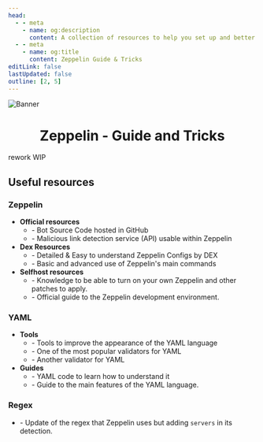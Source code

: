 ```yaml
---
head:
  - - meta
    - name: og:description
      content: A collection of resources to help you set up and better understand Zeppelin
  - - meta
    - name: og:title
      content: Zeppelin Guide & Tricks
editLink: false
lastUpdated: false
outline: [2, 5]
---
```

![Banner](/assets/ZepTricks.png)

<div align=center>
<h1>Zeppelin - Guide and Tricks</h1>
</div>

rework WIP

## Useful resources

### Zeppelin
- **Official resources**
    - [<Badge type="tip" text="Source Code" />](https://github.com/ZeppelinBot/Zeppelin/) - Bot Source Code hosted in GitHub
    - [<Badge type="tip" text="Phisherman" />](https://phisherman.gg/) - Malicious link detection service (API) usable within Zeppelin
- **Dex Resources**
    - [<Badge type="tip" text="Zep by Dex" />](https://github.com/shoaibsajid1/Zeppelin#zep-by-dex) - Detailed & Easy to understand Zeppelin Configs by DEX 
    - [<Badge type="tip" text="Zeppelin Handbook" />](https://docs.google.com/presentation/d/e/2PACX-1vQTFZW4NiJicngfAv36tLlWG5XjktVyZhljekOkzUyzsktwcNCH_Zm82Dm3r1c7S7vKOArJ6XIO5azC/pub?start=true#slide=id.gc6f9e470d_0_0) - Basic and advanced use of Zeppelin's main commands
- **Selfhost resources**
    - [<Badge type="tip" text="Zeppelin Wiki" />](https://zeppelin.wiki/) - Knowledge to be able to turn on your own Zeppelin and other patches to apply.
    - [<Badge type="tip" text="Zeppelin Development" />](https://github.com/ZeppelinBot/Zeppelin/blob/master/DEVELOPMENT.md) - Official guide to the Zeppelin development environment.

### YAML
- **Tools**
    - [<Badge type="danger" text="YAML Online Tools" />](https://onlineyamltools.com/) - Tools to improve the appearance of the YAML language
    - [<Badge type="danger" text="YAML Validator" />](https://www.yamllint.com/) - One of the most popular validators for YAML
    - [<Badge type="danger" text="JSON | YAML Validator" />](https://jsonformatter.org/yaml-validator) - Another validator for YAML
- **Guides**
    - [<Badge type="danger" text="LearnXinYMinutes | YAML" />](https://learnxinyminutes.com/docs/yaml/) - YAML code to learn how to understand it
    - [<Badge type="danger" text="Learn YAML" />](https://www.tutorialspoint.com/yaml/index.htm) - Guide to the main features of the YAML language.

### Regex
- [<Badge type="info" text="Invites" />](https://regex101.com/r/PqFR1G/1) - Update of the regex that Zeppelin uses but adding `servers` in its detection.
